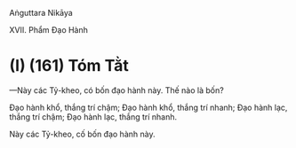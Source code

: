 Aṅguttara Nikāya

XVII. Phẩm Ðạo Hành

# (I) (161) Tóm Tằt

—Này các Tỷ-kheo, có bốn đạo hành này. Thế nào là bốn?

Ðạo hành khổ, thắng trí chậm; Ðạo hành khổ, thắng trí nhanh; Ðạo hành lạc, thắng trí chậm; Ðạo hành lạc, thắng trí nhanh.

Này các Tỷ-kheo, cố bốn đạo hành này.

